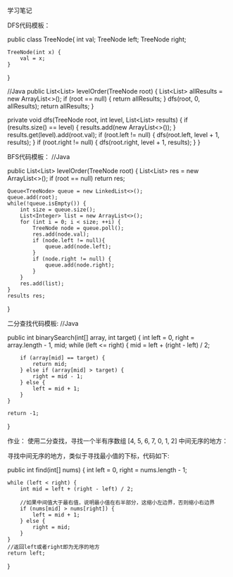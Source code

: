 学习笔记

DFS代码模板：

public class TreeNode{
	int val;
	TreeNode left;
	TreeNode right;
	
	TreeNode(int x) {
		val = x;
	}
}

//Java
public List<List<Integer>> levelOrder(TreeNode root) {
	List<List<Integer>> allResults = new ArrayList<>();
	if (root == null) {
		return allResults;
	}
	dfs(root, 0, allResults);
	return allResults;
}

private void dfs(TreeNode root, int level, List<List<Integer>> results) {
	if (results.size() == level) {
		results.add(new ArrayList<>());
	}
	results.get(level).add(root.val);
	if (root.left != null) {
		dfs(root.left, level + 1, results);
	}
	if (root.right != null) {
		dfs(root.right, level + 1, results);
	}
}

BFS代码模板：
//Java

public List<List<Integer>> levelOrder(TreeNode root) {
	List<List<Integer>> res = new ArrayList<>();
	if (root == null) return res;
	
	Queue<TreeNode> queue = new LinkedList<>();
	queue.add(root);
	while(!queue.isEmpty()) {
		int size = queue.size();
		List<Integer> list = new ArrayList<>();
		for (int i = 0; i < size; ++i) {
			TreeNode node = queue.poll();
			res.add(node.val);
			if (node.left != null){
				queue.add(node.left);
			}
			if (node.right != null) {
				queue.add(node.right);
			}
		}
		res.add(list);
	}
	results res;
}

二分查找代码模板:
//Java

public int binarySearch(int[] array, int target) {
	int left = 0, right = array.length - 1, mid;
	while (left <= right) {
		mid = left + (right - left) / 2;
		
		if (array[mid] == target) {
			return mid;
		} else if (array[mid] > target) {
			right = mid - 1;
		} else {
			left = mid + 1;
		}
	}
	
	return -1;
}


作业：
使用二分查找，寻找一个半有序数组 [4, 5, 6, 7, 0, 1, 2] 中间无序的地方：

寻找中间无序的地方，类似于寻找最小值的下标，代码如下:

public int find(int[] nums) {
	int left = 0, right = nums.length - 1;
	
	while (left < right) {
		int mid = left + (right - left) / 2;
		
		//如果中间值大于最右值，说明最小值在右半部分，这缩小左边界，否则缩小右边界
		if (nums[mid] > nums[right]) {
			left = mid + 1;
		} else {
			right = mid;
		}
	}
	//返回left或者right即为无序的地方
	return left;
}